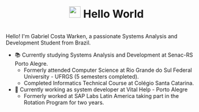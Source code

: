 <div id="user-content-toc">
    <ul align="center">
      <summary><h1 style="display: inline-block">
          <img src="https://media.giphy.com/media/hvRJCLFzcasrR4ia7z/giphy.gif" width="30px"/> Hello World</h1></summary>
    </ul>
</div>

<p>
  Hello! I'm Gabriel Costa Warken, a passionate Systems Analysis and Development Student from Brazil.

  - 📚 Currently studying Systems Analysis and Development at Senac-RS Porto Alegre.
    - Formerly attended Computer Science at Rio Grande do Sul Federal University - UFRGS (5 semesters completed).
    - Completed Informatics Technical Course at Colégio Santa Catarina.
  - 💼 Currently working as system developer at Vital Help - Porto Alegre
    - Formerly worked at SAP Labs Latin America taking part in the Rotation Program for two years.
</p>
